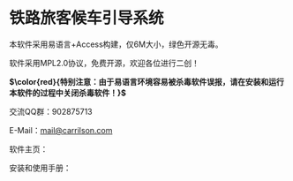 # 铁路旅客候车引导系统

本软件采用易语言+Access构建，仅6M大小，绿色开源无毒。

软件采用MPL2.0协议，免费开源，欢迎各位进行二创！

**$\color{red}{特别注意：由于易语言环境容易被杀毒软件误报，请在安装和运行本软件的过程中关闭杀毒软件！}$**

交流QQ群：902875713

E-Mail：mail@carrilson.com

软件主页：

安装和使用手册：
